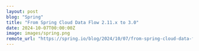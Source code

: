 ```yaml
---
layout: post
blog: "Spring"
title: "From Spring Cloud Data Flow 2.11.x to 3.0"
date: 2024-10-07T00:00:00Z
image: images/spring.png
remote_url: "https://spring.io/blog/2024/10/07/from-spring-cloud-data-flow-2-11-x-to-3-0"
---
```

